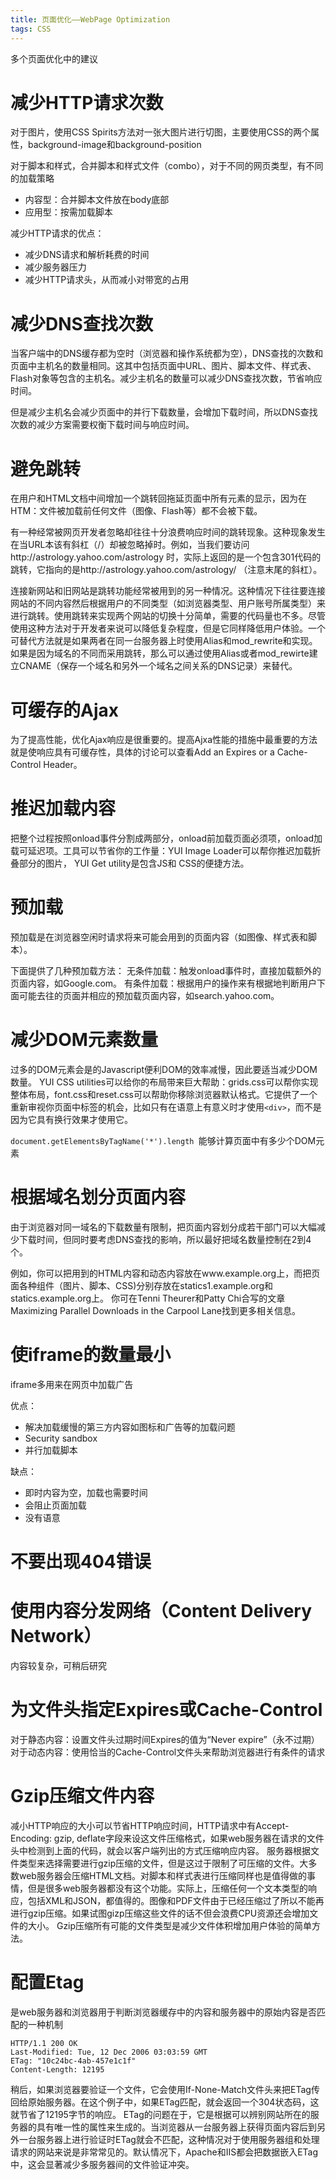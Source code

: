 ```yaml
---
title: 页面优化——WebPage Optimization
tags: CSS
---
```


多个页面优化中的建议

<!--more-->

# 减少HTTP请求次数

  对于图片，使用CSS Spirits方法对一张大图片进行切图，主要使用CSS的两个属性，background-image和background-position

  对于脚本和样式，合并脚本和样式文件（combo），对于不同的网页类型，有不同的加载策略
  - 内容型：合并脚本文件放在body底部
  - 应用型：按需加载脚本
  
  减少HTTP请求的优点：
  - 减少DNS请求和解析耗费的时间
  - 减少服务器压力
  - 减少HTTP请求头，从而减小对带宽的占用

# 减少DNS查找次数

当客户端中的DNS缓存都为空时（浏览器和操作系统都为空），DNS查找的次数和页面中主机名的数量相同。这其中包括页面中URL、图片、脚本文件、样式表、Flash对象等包含的主机名。减少主机名的数量可以减少DNS查找次数，节省响应时间。

但是减少主机名会减少页面中的并行下载数量，会增加下载时间，所以DNS查找次数的减少方案需要权衡下载时间与响应时间。

# 避免跳转

在用户和HTML文档中间增加一个跳转回拖延页面中所有元素的显示，因为在HTM：文件被加载前任何文件（图像、Flash等）都不会被下载。

有一种经常被网页开发者忽略却往往十分浪费响应时间的跳转现象。这种现象发生在当URL本该有斜杠（/）却被忽略掉时。例如，当我们要访问http://astrology.yahoo.com/astrology 时，实际上返回的是一个包含301代码的跳转，它指向的是http://astrology.yahoo.com/astrology/  （注意末尾的斜杠）。

连接新网站和旧网站是跳转功能经常被用到的另一种情况。这种情况下往往要连接网站的不同内容然后根据用户的不同类型（如浏览器类型、用户账号所属类型）来进行跳转。使用跳转来实现两个网站的切换十分简单，需要的代码量也不多。尽管使用这种方法对于开发者来说可以降低复杂程度，但是它同样降低用户体验。一个可替代方法就是如果两者在同一台服务器上时使用Alias和mod_rewrite和实现。如果是因为域名的不同而采用跳转，那么可以通过使用Alias或者mod_rewirte建立CNAME（保存一个域名和另外一个域名之间关系的DNS记录）来替代。

# 可缓存的Ajax

为了提高性能，优化Ajax响应是很重要的。提高Ajxa性能的措施中最重要的方法就是使响应具有可缓存性，具体的讨论可以查看Add an Expires or a Cache-Control Header。

# 推迟加载内容

把整个过程按照onload事件分割成两部分，onload前加载页面必须项，onload加载可延迟项。工具可以节省你的工作量：YUI Image Loader可以帮你推迟加载折叠部分的图片， YUI Get utility是包含JS和 CSS的便捷方法。

# 预加载

预加载是在浏览器空闲时请求将来可能会用到的页面内容（如图像、样式表和脚本）。

下面提供了几种预加载方法： 
无条件加载：触发onload事件时，直接加载额外的页面内容，如Google.com。
有条件加载：根据用户的操作来有根据地判断用户下面可能去往的页面并相应的预加载页面内容，如search.yahoo.com。

# 减少DOM元素数量

过多的DOM元素会是的Javascript便利DOM的效率减慢，因此要适当减少DOM数量。
YUI CSS utilities可以给你的布局带来巨大帮助：grids.css可以帮你实现整体布局，font.css和reset.css可以帮助你移除浏览器默认格式。它提供了一个重新审视你页面中标签的机会，比如只有在语意上有意义时才使用`<div>`，而不是因为它具有换行效果才使用它。 

`document.getElementsByTagName('*').length `能够计算页面中有多少个DOM元素

# 根据域名划分页面内容

由于浏览器对同一域名的下载数量有限制，把页面内容划分成若干部门可以大幅减少下载时间，但同时要考虑DNS查找的影响，所以最好把域名数量控制在2到4个。

例如，你可以把用到的HTML内容和动态内容放在www.example.org上，而把页面各种组件（图片、脚本、CSS)分别存放在statics1.example.org和statics.example.org上。 
你可在Tenni Theurer和Patty Chi合写的文章Maximizing Parallel Downloads in the Carpool Lane找到更多相关信息。

# 使iframe的数量最小

iframe多用来在网页中加载广告

优点：

- 解决加载缓慢的第三方内容如图标和广告等的加载问题 
- Security sandbox 
- 并行加载脚本 

缺点：

- 即时内容为空，加载也需要时间 
- 会阻止页面加载 
- 没有语意 

# 不要出现404错误

# 使用内容分发网络（Content  Delivery Network）

内容较复杂，可稍后研究

# 为文件头指定Expires或Cache-Control

对于静态内容：设置文件头过期时间Expires的值为“Never expire”（永不过期） 
对于动态内容：使用恰当的Cache-Control文件头来帮助浏览器进行有条件的请求 

# Gzip压缩文件内容

减小HTTP响应的大小可以节省HTTP响应时间，HTTP请求中有Accept-Encoding: gzip, deflate字段来设这文件压缩格式，如果web服务器在请求的文件头中检测到上面的代码，就会以客户端列出的方式压缩响应内容。
服务器根据文件类型来选择需要进行gzip压缩的文件，但是这过于限制了可压缩的文件。大多数web服务器会压缩HTML文档。对脚本和样式表进行压缩同样也是值得做的事情，但是很多web服务器都没有这个功能。实际上，压缩任何一个文本类型的响应，包括XML和JSON，都值得的。图像和PDF文件由于已经压缩过了所以不能再进行gzip压缩。如果试图gizp压缩这些文件的话不但会浪费CPU资源还会增加文件的大小。 
Gzip压缩所有可能的文件类型是减少文件体积增加用户体验的简单方法。

# 配置Etag

是web服务器和浏览器用于判断浏览器缓存中的内容和服务器中的原始内容是否匹配的一种机制
```
HTTP/1.1 200 OK 
Last-Modified: Tue, 12 Dec 2006 03:03:59 GMT 
ETag: "10c24bc-4ab-457e1c1f" 
Content-Length: 12195 
```
稍后，如果浏览器要验证一个文件，它会使用If-None-Match文件头来把ETag传回给原始服务器。在这个例子中，如果ETag匹配，就会返回一个304状态码，这就节省了12195字节的响应。
ETag的问题在于，它是根据可以辨别网站所在的服务器的具有唯一性的属性来生成的。当浏览器从一台服务器上获得页面内容后到另外一台服务器上进行验证时ETag就会不匹配，这种情况对于使用服务器组和处理请求的网站来说是非常常见的。默认情况下，Apache和IIS都会把数据嵌入ETag中，这会显著减少多服务器间的文件验证冲突。  
